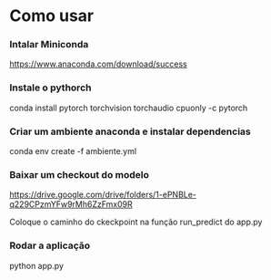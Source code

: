 # Como usar

### Intalar Miniconda

https://www.anaconda.com/download/success

### Instale o pythorch

conda install pytorch torchvision torchaudio cpuonly -c pytorch

### Criar um ambiente anaconda e instalar dependencias

conda env create -f ambiente.yml

### Baixar um checkout do modelo

https://drive.google.com/drive/folders/1-ePNBLe-q229CPzmYFw9rMh6ZzFmx09R

Coloque o caminho do ckeckpoint na função run_predict do app.py

### Rodar a aplicação

python app.py
